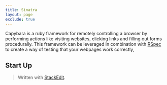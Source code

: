 ```yaml
---
title: Sinatra
layout: page
exclude: true
---
```

Capybara is a ruby framework for remotely controlling a browser by performing actions like visiting websites, clicking links and filling out forms procedurally. This framework can be leveraged in combination with [RSpec](https://dpwdec.github.io/notes/rspec.html) to create a way of testing that your webpages work correctly,

## Start Up


> Written with [StackEdit](https://stackedit.io/).
<!--stackedit_data:
eyJoaXN0b3J5IjpbMjA1MTA4MzM2M119
-->